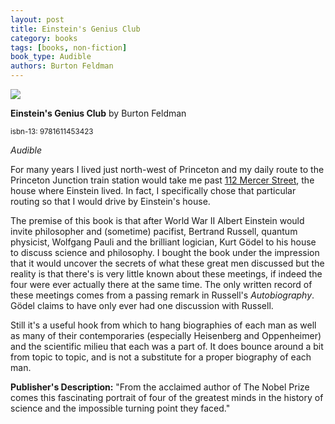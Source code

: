 ```yaml
---
layout: post
title: Einstein's Genius Club
category: books
tags: [books, non-fiction]
book_type: Audible
authors: Burton Feldman
---
```


<img src="http://books.google.com/books/content?id=JjuCDwAAQBAJ&printsec=frontcover&img=1&zoom=1&edge=curl&source=gbs_api"/>

**Einstein's Genius Club** by Burton Feldman

<sup>isbn-13: 9781611453423</sup>

*Audible*

For many years I lived just north-west of Princeton and my daily route to the
Princeton Junction train station would take me past [112 Mercer Street](https://goo.gl/maps/NyFr4hEDRfsqHa7PA),
the house where Einstein lived. In fact, I specifically chose that particular
routing so that I would drive by Einstein's house.

The premise of this book is that after World War II Albert Einstein would invite
philosopher and (sometime) pacifist, Bertrand Russell, quantum physicist, Wolfgang Pauli
and the brilliant logician, Kurt Gödel to his house to discuss science and philosophy.
I bought the book under the impression that it would uncover the secrets of what these
great men discussed but the reality is that there's is very little known about these
meetings, if indeed the four were ever actually there at the same time. The only
written record of these meetings comes from a passing remark in Russell's *Autobiography*.
Gödel claims to have only ever had one discussion with Russell.

Still it's a useful hook from which to hang biographies of each man as well as many
of their contemporaries (especially Heisenberg and Oppenheimer) and the scientific
milieu that each was a part of. It does bounce around a bit from topic to topic,
and is not a substitute for a proper biography of each man.

**Publisher's Description:**
"From the acclaimed author of The Nobel Prize comes this fascinating
portrait of four of the greatest minds in the history of science and the
impossible turning point they faced."
